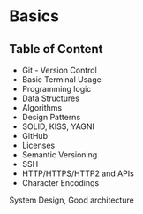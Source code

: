 # Basics

## Table of Content

* Git - Version Control
* Basic Terminal Usage
* Programming logic
* Data Structures
* Algorithms
* Design Patterns
* SOLID, KISS, YAGNI
* GitHub
* Licenses
* Semantic Versioning
* SSH
* HTTP/HTTPS/HTTP2 and APIs
* Character Encodings

System Design, Good architecture
